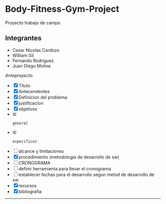 # Body-Fitness-Gym-Project
Proyecto trabajo de campo

## Integrantes

* Cesar Nicolas Cardozo
* William Gil
* Fernando Rodriguez
* Juan Diego Molina

*Anteproyecto*
-	[x] Titulo
-	[x] Antecendentes
-	[x] Definicion del problema
-	[x] justificacion
-	[x] objetivos
-	[x] 	general
-	[x] 	especificos
-	[ ] alcance y limitaciones
-	[x] procedimiento (metodologia de desarrollo de sw)
-	[ ] CRONOGRAMA
-	[ ] definir herramienta para llevar el cronograma
-	[ ] establecer fechas para el desarrollo segun metod de desarrollo de sw.
-	[x] recursos
-	[x] bibliografia
---------------------------------------------------------------
